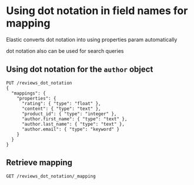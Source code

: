 # Using dot notation in field names for mapping

Elastic converts dot notation into using properties param automatically

dot notation also can be used for search queries

## Using dot notation for the `author` object

```
PUT /reviews_dot_notation
{
  "mappings": {
    "properties": {
      "rating": { "type": "float" },
      "content": { "type": "text" },
      "product_id": { "type": "integer" },
      "author.first_name": { "type": "text" },
      "author.last_name": { "type": "text" },
      "author.email": { "type": "keyword" }
    }
  }
}
```

## Retrieve mapping

```
GET /reviews_dot_notation/_mapping
```